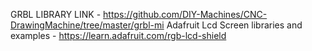 GRBL LIBRARY LINK - https://github.com/DIY-Machines/CNC-DrawingMachine/tree/master/grbl-mi
Adafruit Lcd Screen libraries and examples - https://learn.adafruit.com/rgb-lcd-shield
